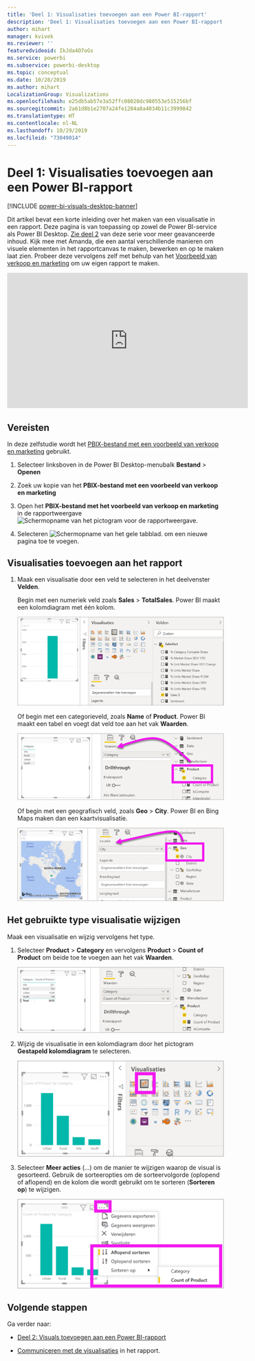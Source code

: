```yaml
---
title: 'Deel 1: Visualisaties toevoegen aan een Power BI-rapport'
description: 'Deel 1: Visualisaties toevoegen aan een Power BI-rapport'
author: mihart
manager: kvivek
ms.reviewer: ''
featuredvideoid: IkJda4O7oGs
ms.service: powerbi
ms.subservice: powerbi-desktop
ms.topic: conceptual
ms.date: 10/28/2019
ms.author: mihart
LocalizationGroup: Visualizations
ms.openlocfilehash: e25db5ab57e3a52ffc08020dc980553e515256bf
ms.sourcegitcommit: 2a61d8b1e2707a24fe1284a8a4034b11c3999842
ms.translationtype: HT
ms.contentlocale: nl-NL
ms.lasthandoff: 10/29/2019
ms.locfileid: "73049014"
---
```

# <a name="part-1-add-visualizations-to-a-power-bi-report"></a>Deel 1: Visualisaties toevoegen aan een Power BI-rapport

[!INCLUDE [power-bi-visuals-desktop-banner](../includes/power-bi-visuals-desktop-banner.md)]

Dit artikel bevat een korte inleiding over het maken van een visualisatie in een rapport. Deze pagina is van toepassing op zowel de Power BI-service als Power BI Desktop. [Zie deel 2](power-bi-report-add-visualizations-ii.md) van deze serie voor meer geavanceerde inhoud. Kijk mee met Amanda, die een aantal verschillende manieren om visuele elementen in het rapportcanvas te maken, bewerken en op te maken laat zien. Probeer deze vervolgens zelf met behulp van het [Voorbeeld van verkoop en marketing](../sample-datasets.md) om uw eigen rapport te maken.

<iframe width="560" height="315" src="https://www.youtube.com/embed/IkJda4O7oGs" frameborder="0" allowfullscreen></iframe>

## <a name="prerequisites"></a>Vereisten

In deze zelfstudie wordt het [PBIX-bestand met een voorbeeld van verkoop en marketing](http://download.microsoft.com/download/9/7/6/9767913A-29DB-40CF-8944-9AC2BC940C53/Sales%20and%20Marketing%20Sample%20PBIX.pbix) gebruikt.

1. Selecteer linksboven in de Power BI Desktop-menubalk **Bestand** > **Openen**
   
2. Zoek uw kopie van het **PBIX-bestand met een voorbeeld van verkoop en marketing**

1. Open het **PBIX-bestand met het voorbeeld van verkoop en marketing** in de rapportweergave ![Schermopname van het pictogram voor de rapportweergave.](media/power-bi-visualization-kpi/power-bi-report-view.png)

1. Selecteren ![Schermopname van het gele tabblad.](media/power-bi-visualization-kpi/power-bi-yellow-tab.png) om een nieuwe pagina toe te voegen.

## <a name="add-visualizations-to-the-report"></a>Visualisaties toevoegen aan het rapport

1. Maak een visualisatie door een veld te selecteren in het deelvenster **Velden**.

    Begin met een numeriek veld zoals **Sales** > **TotalSales**. Power BI maakt een kolomdiagram met één kolom.

    ![Schermopname van een kolomdiagram met één kolom.](media/power-bi-report-add-visualizations-i/power-bi-column-chart.png)

    Of begin met een categorieveld, zoals **Name** of **Product**. Power BI maakt een tabel en voegt dat veld toe aan het vak **Waarden**.

    ![Schermafbeelding van een tabel met vier categorieën](media/power-bi-report-add-visualizations-i/power-bi-product.png)

    Of begin met een geografisch veld, zoals **Geo** > **City**. Power BI en Bing Maps maken dan een kaartvisualisatie.

    ![Schermopname van een kaartvisualisatie](media/power-bi-report-add-visualizations-i/power-bi-maps.png)

## <a name="change-the-type-of-visualization"></a>Het gebruikte type visualisatie wijzigen

 Maak een visualisatie en wijzig vervolgens het type. 
 
 1. Selecteer **Product** > **Category** en vervolgens **Product** > **Count of Product** om beide toe te voegen aan het vak **Waarden**.

    ![Schermopname van het deelvenster Velden met het vak Waarden omkaderd.](media/power-bi-report-add-visualizations-i/power-bi-create-visual.png)

1. Wijzig de visualisatie in een kolomdiagram door het pictogram **Gestapeld kolomdiagram** te selecteren.

   ![Schermopname van het deelvenster Visualisaties met het pictogram Gestapeld kolomdiagram omkaderd.](media/power-bi-report-add-visualizations-i/power-bi-convert.png)

1. Selecteer **Meer acties** (...) om de manier te wijzigen waarop de visual is gesorteerd.  Gebruik de sorteeropties om de sorteervolgorde (oplopend of aflopend) en de kolom die wordt gebruikt om te sorteren (**Sorteren op**) te wijzigen.

   ![Schermafbeelding van de vervolgkeuzelijst Meer acties.](media/power-bi-report-add-visualizations-i/power-bi-sort.png)
  
## <a name="next-steps"></a>Volgende stappen

 Ga verder naar:

* [Deel 2: Visuals toevoegen aan een Power BI-rapport](power-bi-report-add-visualizations-ii.md)

* [Communiceren met de visualisaties](../consumer/end-user-reading-view.md) in het rapport.

